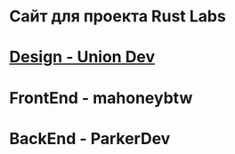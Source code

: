 # Сайт для проекта Rust Labs
# [Design - Union Dev](https://union-dev.art)
# FrontEnd - mahoneybtw
# BackEnd - ParkerDev
